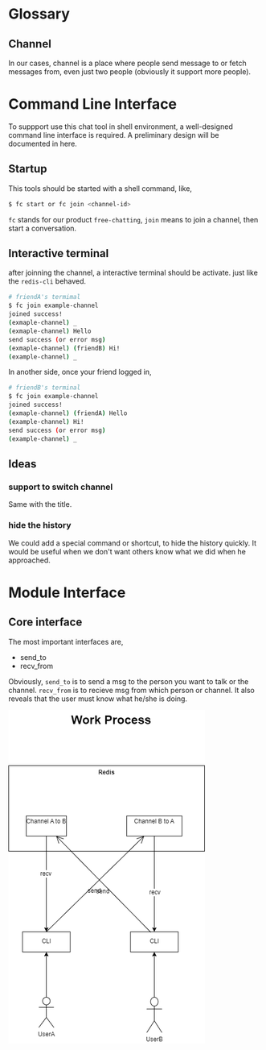 # Glossary

## Channel

In our cases, channel is a place where people send message to or fetch messages from, even just two people (obviously it support more people).

# Command Line Interface
To suppport use this chat tool in shell environment, a well-designed command line interface is required. A preliminary design will be documented in here.

## Startup

This tools should be started with a shell command, like,
```bash
$ fc start or fc join <channel-id>
```
`fc` stands for our product `free-chatting`, `join` means to join a channel, then start a conversation.

## Interactive terminal
after joinning the channel, a interactive terminal should be activate. just like the `redis-cli` behaved.

```bash
# friendA's termimal
$ fc join example-channel
joined success! 
(exmaple-channel) _
(exmaple-channel) Hello
send success (or error msg)
(exmaple-channel) (friendB) Hi!
(example-channel) _
```

In another side, once your friend logged in,
```bash
# friendB's terminal
$ fc join example-channel
joined success! 
(exmaple-channel) (friendA) Hello
(example-channel) Hi!
send success (or error msg)
(example-channel) _
```

## Ideas

### support to switch channel

Same with the title.

### hide the history
We could add a special command or shortcut, to hide the history quickly. It would be useful when we don't want others know what we did when he approached. 

# Module Interface

## Core interface

The most important interfaces are, 
- send_to
- recv_from

Obviously, `send_to` is to send a msg to the person you want to talk or the channel.
`recv_from` is to recieve msg from which person or channel. It also reveals that the user must know what he/she is doing.

![work process](/assets/design.drawio.png)
